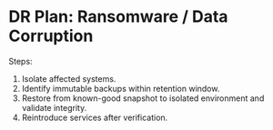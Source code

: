 # DR Plan: Ransomware / Data Corruption

Steps:
1. Isolate affected systems.
2. Identify immutable backups within retention window.
3. Restore from known-good snapshot to isolated environment and validate integrity.
4. Reintroduce services after verification.
